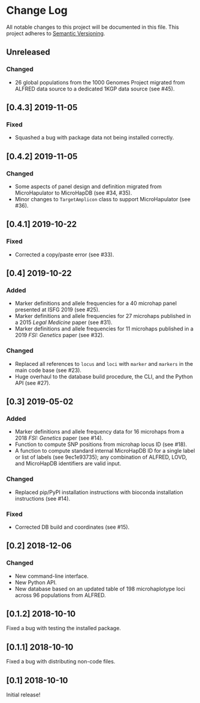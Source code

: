 # Change Log
All notable changes to this project will be documented in this file.
This project adheres to [Semantic Versioning](http://semver.org/).

## Unreleased

### Changed
- 26 global populations from the 1000 Genomes Project migrated from ALFRED data source to a dedicated 1KGP data source (see #45).


## [0.4.3] 2019-11-05

### Fixed
- Squashed a bug with package data not being installed correctly.


## [0.4.2] 2019-11-05

### Changed
- Some aspects of panel design and definition migrated from MicroHapulator to MicroHapDB (see #34, #35).
- Minor changes to `TargetAmplicon` class to support MicroHapulator (see #36).


## [0.4.1] 2019-10-22

### Fixed
- Corrected a copy/paste error (see #33).


## [0.4] 2019-10-22

### Added
- Marker definitions and allele frequencies for a 40 microhap panel presented at ISFG 2019 (see #25).
- Marker definitions and allele frequencies for 27 microhaps published in a 2015 *Legal Medicine* paper (see #31).
- Marker definitions and allele frequencies for 11 microhaps published in a 2019 *FSI: Genetics* paper (see #32).

### Changed
- Replaced all references to `locus` and `loci` with `marker` and `markers` in the main code base (see #23).
- Huge overhaul to the database build procedure, the CLI, and the Python API (see #27).


## [0.3] 2019-05-02

### Added
- Marker definitions and allele frequency data for 16 microhaps from a 2018 *FSI: Genetics* paper (see #14).
- Function to compute SNP positions from microhap locus ID (see #18).
- A function to compute standard internal MicroHapDB ID for a single label or list of labels (see 9ec1e93735);
  any combination of ALFRED, LOVD, and MicroHapDB identifiers are valid input.

### Changed
- Replaced pip/PyPI installation instructions with bioconda installation instructions (see #14).

### Fixed
- Corrected DB build and coordinates (see #15).



## [0.2] 2018-12-06

### Changed
- New command-line interface.
- New Python API.
- New database based on an updated table of 198 microhaplotype loci across 96 populations from ALFRED.


## [0.1.2] 2018-10-10

Fixed a bug with testing the installed package.


## [0.1.1] 2018-10-10

Fixed a bug with distributing non-code files.


## [0.1] 2018-10-10

Initial release!
